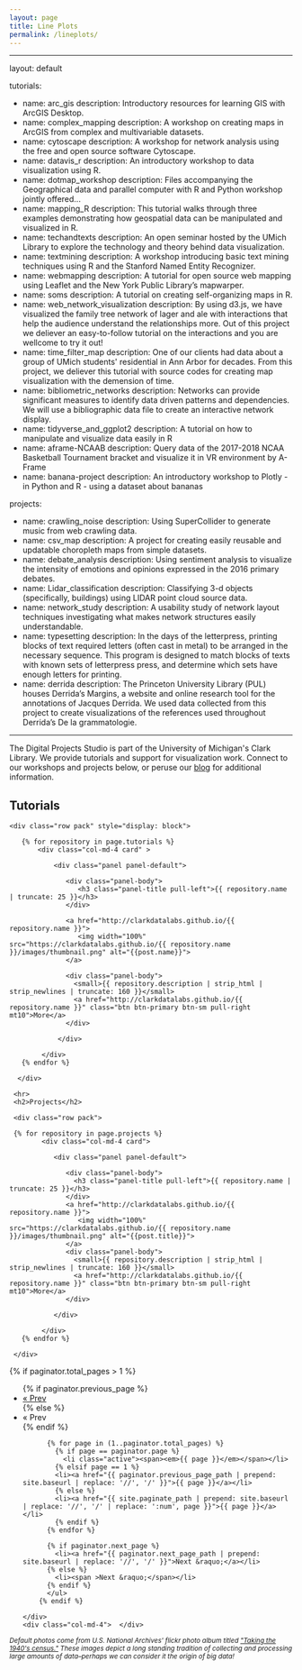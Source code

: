 ```yaml
---
layout: page
title: Line Plots
permalink: /lineplots/
---
```


---
layout: default

tutorials:
 - name: arc_gis
   description: Introductory resources for learning GIS with ArcGIS Desktop.
 - name: complex_mapping
   description:  A workshop on creating maps in ArcGIS from complex and multivariable datasets.
 - name: cytoscape
   description: A workshop for network analysis using the free and open source software Cytoscape.
 - name: datavis_r
   description: An introductory workshop to data visualization using R.
 - name: dotmap_workshop
   description: Files accompanying the Geographical data and parallel computer with R and Python workshop jointly offered...
 - name: mapping_R
   description: This tutorial walks through three examples demonstrating how geospatial data can be manipulated and visualized in R.
 - name: techandtexts
   description: An open seminar hosted by the UMich Library to explore the technology and theory behind data visualization. 
 - name: textmining
   description: A workshop introducing basic text mining techniques using R and the Stanford Named Entity Recognizer.
 - name: webmapping
   description: A tutorial for open source web mapping using Leaflet and the New York Public Library’s mapwarper.
 - name: soms
   description: A tutorial on creating self-organizing maps in R.
 - name: web_network_visualization
   description: By using d3.js, we have visualized the family tree network of lager and ale with interactions that help the audience understand the relationships more. Out of this project we deliever an easy-to-follow tutorial on the interactions and you are wellcome to try it out!
 - name: time_filter_map
   description: One of our clients had data about a group of UMich students' residential in Ann Arbor for decades. From this project, we deliever this tutorial with source codes for creating map visualization with the demension of time.
 - name: bibliometric_networks
   description: Networks can provide significant measures to identify data driven patterns and dependencies. We will use a bibliographic data file to create an interactive network display.
 - name: tidyverse_and_ggplot2
   description: A tutorial on how to manipulate and visualize data easily in R
 - name: aframe-NCAAB
   description: Query data of the 2017-2018 NCAA Basketball Tournament bracket and visualize it in VR environment by A-Frame
 - name: banana-project
   description: An introductory workshop to Plotly - in Python and R - using a dataset about bananas
 
projects:
 - name: crawling_noise
   description: Using SuperCollider to generate music from web crawling data.
 - name: csv_map
   description: A project for creating easily reusable and updatable choropleth maps from simple datasets.
 - name: debate_analysis
   description: Using sentiment analysis to visualize the intensity of emotions and opinions expressed in the 2016 primary debates.
 - name: Lidar_classification
   description: Classifying 3-d objects (specifically, buildings) using LIDAR point cloud source data.
 - name: network_study
   description: A usability study of network layout techniques investigating what makes network structures easily understandable.
 - name: typesetting
   description: In the days of the letterpress, printing blocks of text required letters (often cast in metal) to be arranged in the necessary sequence. This program is designed to match blocks of texts with known sets of letterpress press, and determine which sets have enough letters for printing.
 - name: derrida
   description: The Princeton University Library (PUL) houses Derrida’s Margins, a website and online research tool for the annotations of Jacques Derrida. We used data collected from this project to create visualizations of the references used throughout Derrida’s De la grammatologie.

---

<div class="home">
   
   <p>The Digital Projects Studio is part of the University of Michigan's Clark Library. We 
     provide tutorials and support for visualization work. Connect to our workshops and projects
     below, or peruse our <a href="https://clarklabs.lib.umich.edu/">blog</a> for additional information.</p>  

 
   <h2>Tutorials</h2>
 
    <div class="row pack" style="display: block">
        
       {% for repository in page.tutorials %}  
           <div class="col-md-4 card" >
                 
               <div class="panel panel-default">
                 
                  <div class="panel-body">
                     <h3 class="panel-title pull-left">{{ repository.name | truncate: 25 }}</h3>
                  </div>
                
                  <a href="http://clarkdatalabs.github.io/{{ repository.name }}">
                     <img width="100%" src="https://clarkdatalabs.github.io/{{ repository.name }}/images/thumbnail.png" alt="{{post.name}}">
                  </a>

                  <div class="panel-body">
                    <small>{{ repository.description | strip_html | strip_newlines | truncate: 160 }}</small>  
                    <a href="http://clarkdatalabs.github.io/{{ repository.name }}" class="btn btn-primary btn-sm pull-right mt10">More</a>
                  </div>
                 
                </div>
              
            </div>
       {% endfor %}
       
      </div>
     
     <hr>
     <h2>Projects</h2>
  
     <div class="row pack">
        
     {% for repository in page.projects %}
            <div class="col-md-4 card">
                 
               <div class="panel panel-default">
                 
                  <div class="panel-body">
                    <h3 class="panel-title pull-left">{{ repository.name | truncate: 25 }}</h3>
                  </div>
                  <a href="http://clarkdatalabs.github.io/{{ repository.name }}">                 
                     <img width="100%" src="https://clarkdatalabs.github.io/{{ repository.name }}/images/thumbnail.png" alt="{{post.title}}">
                  </a>
                  <div class="panel-body">
                    <small>{{ repository.description | strip_html | strip_newlines | truncate: 160 }}</small> 
                    <a href="http://clarkdatalabs.github.io/{{ repository.name }}" class="btn btn-primary btn-sm pull-right mt10">More</a>
                  </div>
                 
               </div>
             
            </div>
       {% endfor %}
     
     </div> 
    
<div class="row">
    <div class="col-md-4">  </div>
    <div class="col-md-4">
        {% if paginator.total_pages > 1 %}
        <ul class="pagination">
          {% if paginator.previous_page %}
            <li><a href="{{ paginator.previous_page_path | prepend: site.baseurl | replace: '//', '/' }}">&laquo; Prev</a></li>
          {% else %}
            <li><span>&laquo; Prev</span></li>
          {% endif %}

          {% for page in (1..paginator.total_pages) %}
            {% if page == paginator.page %}
              <li class="active"><span><em>{{ page }}</em></span></li>
            {% elsif page == 1 %}
            <li><a href="{{ paginator.previous_page_path | prepend: site.baseurl | replace: '//', '/' }}">{{ page }}</a></li>
            {% else %}
            <li><a href="{{ site.paginate_path | prepend: site.baseurl | replace: '//', '/' | replace: ':num', page }}">{{ page }}</a></li>
            {% endif %}
          {% endfor %}

          {% if paginator.next_page %}
            <li><a href="{{ paginator.next_page_path | prepend: site.baseurl | replace: '//', '/' }}">Next &raquo;</a></li>
          {% else %}
            <li><span >Next &raquo;</span></li>
          {% endif %}
          </ul>
        {% endif %}

    </div>
    <div class="col-md-4">  </div>
 </div>
 
 <small> <i> Default photos come from U.S. National Archives' flickr photo album titled <a href="https://www.flickr.com/photos/usnationalarchives/albums/72157629103850700">
  "Taking the 1940's census."</a> These images depict a long standing tradition of collecting and processing large amounts of data–perhaps we can consider it the origin of big data! </i></small>
 
</div>
